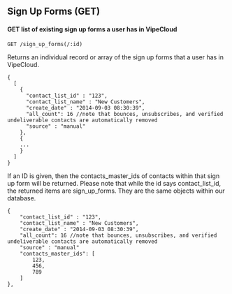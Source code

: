 Sign Up Forms (GET)
-------------------------------------

#### GET list of existing sign up forms a user has in VipeCloud
```
GET /sign_up_forms(/:id)
```
Returns an individual record or array of the sign up forms that a user has in VipeCloud.
```   
{ 
  [
    {  
      "contact_list_id" : "123",
      "contact_list_name" : "New Customers",  
      "create_date" : "2014-09-03 08:30:39",
      "all_count": 16 //note that bounces, unsubscribes, and verified undeliverable contacts are automatically removed
      "source" : "manual"
    },
    {
    ...
    }
  ]
}
```

If an ID is given, then the contacts_master_ids of contacts within that sign up form will be returned. Please note that while the id says contact_list_id, the returned items are sign_up_forms. They are the same objects within our database.

```   
{  
    "contact_list_id" : "123",
    "contact_list_name" : "New Customers",  
    "create_date" : "2014-09-03 08:30:39",
    "all_count": 16 //note that bounces, unsubscribes, and verified undeliverable contacts are automatically removed
    "source" : "manual"
    "contacts_master_ids": [
        123,
        456,
        789
    ]
},
```